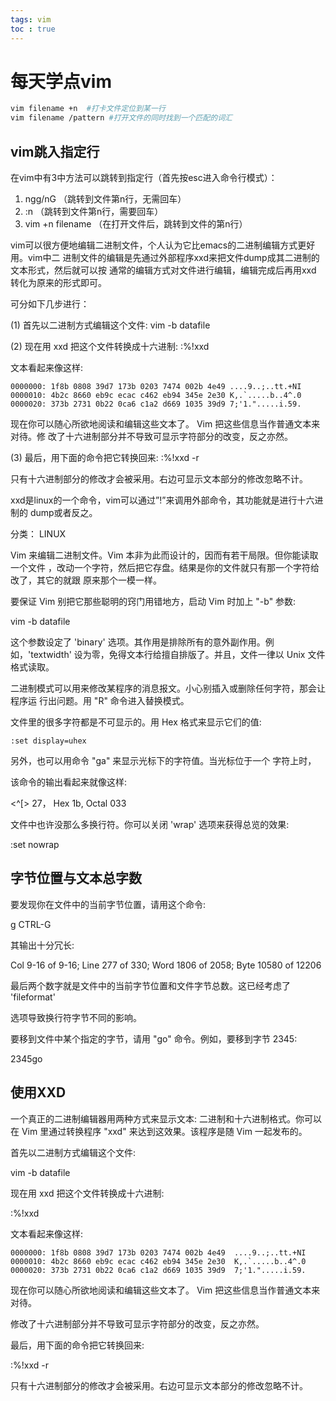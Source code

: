 ```yaml
---
tags: vim
toc : true
--- 
```


# 每天学点vim

```bash
vim filename +n  #打卡文件定位到某一行
vim filename /pattern #打开文件的同时找到一个匹配的词汇
```



## vim跳入指定行



在vim中有3中方法可以跳转到指定行（首先按esc进入命令行模式）：

1. ngg/nG （跳转到文件第n行，无需回车）
2. :n （跳转到文件第n行，需要回车）
3. vim +n filename （在打开文件后，跳转到文件的第n行）



vim可以很方便地编辑二进制文件，个人认为它比emacs的二进制编辑方式更好用。vim中二
进制文件的编辑是先通过外部程序xxd来把文件dump成其二进制的文本形式，然后就可以按
通常的编辑方式对文件进行编辑，编辑完成后再用xxd 转化为原来的形式即可。

可分如下几步进行：

(1) 首先以二进制方式编辑这个文件: vim -b datafile

(2) 现在用 xxd 把这个文件转换成十六进制: :%!xxd

文本看起来像这样:

```
0000000: 1f8b 0808 39d7 173b 0203 7474 002b 4e49 ....9..;..tt.+NI
0000010: 4b2c 8660 eb9c ecac c462 eb94 345e 2e30 K,.`.....b..4^.0
0000020: 373b 2731 0b22 0ca6 c1a2 d669 1035 39d9 7;'1.".....i.59.
```

现在你可以随心所欲地阅读和编辑这些文本了。 Vim 把这些信息当作普通文本来对待。修
改了十六进制部分并不导致可显示字符部分的改变，反之亦然。

(3) 最后，用下面的命令把它转换回来: :%!xxd -r

只有十六进制部分的修改才会被采用。右边可显示文本部分的修改忽略不计。

xxd是linux的一个命令，vim可以通过”!”来调用外部命令，其功能就是进行十六进制的
dump或者反之。

分类： LINUX

Vim 来编辑二进制文件。Vim 本非为此而设计的，因而有若干局限。但你能读取一个文件
，改动一个字符，然后把它存盘。结果是你的文件就只有那一个字符给改了，其它的就跟
原来那个一模一样。

要保证 Vim 别把它那些聪明的窍门用错地方，启动 Vim 时加上 "-b" 参数:

vim -b datafile

这个参数设定了 'binary' 选项。其作用是排除所有的意外副作用。例如，'textwidth'
设为零，免得文本行给擅自排版了。并且，文件一律以 Unix 文件格式读取。

二进制模式可以用来修改某程序的消息报文。小心别插入或删除任何字符，那会让程序运
行出问题。用 "R" 命令进入替换模式。

文件里的很多字符都是不可显示的。用 Hex 格式来显示它们的值:

```
:set display=uhex
```

另外，也可以用命令 "ga"  来显示光标下的字符值。当光标位于一个 <Esc> 字符上时，

该命令的输出看起来就像这样:

<^[>  27， Hex 1b,  Octal 033 

文件中也许没那么多换行符。你可以关闭 'wrap' 选项来获得总览的效果:

:set nowrap


## 字节位置与文本总字数

要发现你在文件中的当前字节位置，请用这个命令:

g CTRL-G

其输出十分冗长:

Col 9-16 of 9-16; Line 277 of 330; Word 1806 of 2058; Byte 10580 of 12206 

最后两个数字就是文件中的当前字节位置和文件字节总数。这已经考虑了 'fileformat'

选项导致换行符字节不同的影响。

要移到文件中某个指定的字节，请用 "go" 命令。例如，要移到字节 2345:

2345go

## 使用XXD

一个真正的二进制编辑器用两种方式来显示文本: 二进制和十六进制格式。你可以在 Vim
里通过转换程序 "xxd" 来达到这效果。该程序是随 Vim 一起发布的。

首先以二进制方式编辑这个文件:

vim -b datafile

现在用 xxd 把这个文件转换成十六进制:

:%!xxd

文本看起来像这样:

```
0000000: 1f8b 0808 39d7 173b 0203 7474 002b 4e49  ....9..;..tt.+NI 
0000010: 4b2c 8660 eb9c ecac c462 eb94 345e 2e30  K,.`.....b..4^.0 
0000020: 373b 2731 0b22 0ca6 c1a2 d669 1035 39d9  7;'1.".....i.59. 
```

现在你可以随心所欲地阅读和编辑这些文本了。 Vim 把这些信息当作普通文本来对待。

修改了十六进制部分并不导致可显示字符部分的改变，反之亦然。

最后，用下面的命令把它转换回来:

:%!xxd -r

只有十六进制部分的修改才会被采用。右边可显示文本部分的修改忽略不计。
